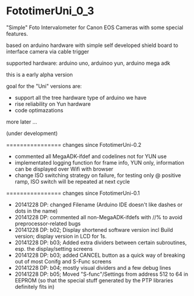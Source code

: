 FototimerUni_0_3
================

"Simple" Foto Intervalometer for Canon EOS Cameras with some special features.

based on arduino hardware with simple self developed shield board to interface camera via cable trigger

supported hardware: arduino uno, arduinoo yun, arduino mega adk

this is a early alpha version 

goal for the "Uni" versions are:
- support all the tree hardware type of arduino we have
- rise reliability on Yun hardware
- code optimazations

more later ...

(under development)

================
changes since FototimerUni-0.2
- commented all MegaADK-ifdef and codelines not for YUN use
- implementated logging function for frame info, YUN only, information can be displayed over Wifi with browser
- change ISO switching strategy on failure, for testing only @ positive ramp, ISO switch will be repeated at next cycle

================
changes since FototimerUni-0.1
- 20141228 DP: changed Filename (Arduino IDE doesn't like dashes or dots in the name)
- 20141228 DP: commented all non-MegaADK-ifdefs with //% to avoid preprocessor-related bugs
- 20141228 DP: b02; Display shortened software version incl Build version; display version in LCD for 1s.
- 20141228 DP: b03; Added extra dividers between certain subroutines, esp. the display/setting screens
- 20141228 DP: b03; added CANCEL button as a quick way of breaking out of most Conifg and S-Func screens
- 20141228 DP: b04; mostly visual dividers and a few debug lines
- 20141228 DP: b05; Moved "S-func"/Settings from address 512 to 64 in EEPROM (so that the special stuff
  generated by the PTP libraries definitely fits in)
